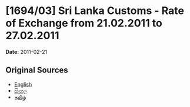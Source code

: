 # [1694/03] Sri Lanka Customs - Rate of Exchange from 21.02.2011 to 27.02.2011

**Date:** 2011-02-21

## Original Sources

- [English](https://documents.gov.lk/view/extra-gazettes/2011/2/1694-03_E.pdf)
- [සිංහල](https://documents.gov.lk/view/extra-gazettes/2011/2/1694-03_S.pdf)
- [தமிழ்](https://documents.gov.lk/view/extra-gazettes/2011/2/1694-03_T.pdf)
